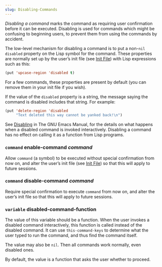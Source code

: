 ```yaml
---
slug: Disabling-Commands
---
```


*Disabling a command* marks the command as requiring user confirmation before it can be executed. Disabling is used for commands which might be confusing to beginning users, to prevent them from using the commands by accident.

The low-level mechanism for disabling a command is to put a non-`nil` `disabled` property on the Lisp symbol for the command. These properties are normally set up by the user’s init file (see [Init File](Init-File)) with Lisp expressions such as this:

```lisp
(put 'upcase-region 'disabled t)
```

For a few commands, these properties are present by default (you can remove them in your init file if you wish).

If the value of the `disabled` property is a string, the message saying the command is disabled includes that string. For example:

```lisp
(put 'delete-region 'disabled
     "Text deleted this way cannot be yanked back!\n")
```

See [Disabling](https://www.gnu.org/software/emacs/manual/html_mono/emacs.html#Disabling) in The GNU Emacs Manual, for the details on what happens when a disabled command is invoked interactively. Disabling a command has no effect on calling it as a function from Lisp programs.

### <span className="tag command">`command`</span> **enable-command** *command*

Allow `command` (a symbol) to be executed without special confirmation from now on, and alter the user’s init file (see [Init File](Init-File)) so that this will apply to future sessions.

### <span className="tag command">`command`</span> **disable-command** *command*

Require special confirmation to execute `command` from now on, and alter the user’s init file so that this will apply to future sessions.

### <span className="tag variable">`variable`</span> **disabled-command-function**

The value of this variable should be a function. When the user invokes a disabled command interactively, this function is called instead of the disabled command. It can use `this-command-keys` to determine what the user typed to run the command, and thus find the command itself.

The value may also be `nil`. Then all commands work normally, even disabled ones.

By default, the value is a function that asks the user whether to proceed.
